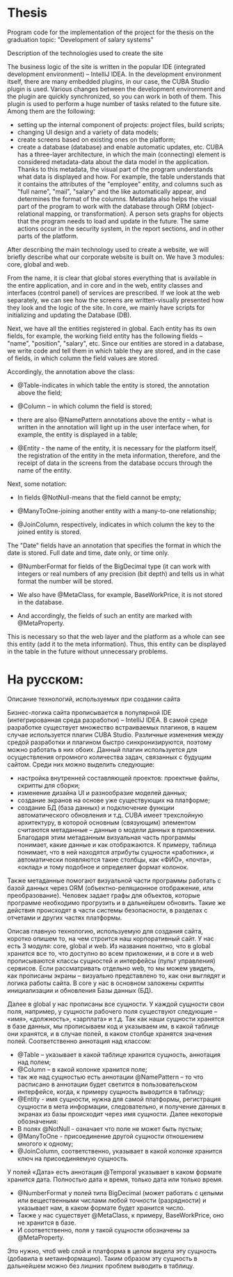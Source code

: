 # Thesis
Program code for the implementation of the project for the thesis on the graduation topic: "Development of salary systems"

Description of the technologies used to create the site

The business logic of the site is written in the popular IDE (integrated development environment) – IntelliJ IDEA. In the development environment itself, there are many embedded plugins, in our case, the CUBA Studio plugin is used. Various changes between the development environment and the plugin are quickly synchronized, so you can work in both of them. This plugin is used to perform a huge number of tasks related to the future site. Among them are the following:
   - setting up the internal component of projects: project files, build scripts;
   - changing UI design and a variety of data models;
   - create screens based on existing ones on the platform;
   - create a database (database) and enable automatic updates, etc.
CUBA has a three-layer architecture, in which the main (connecting) element is considered metadata-data about the data model in the application. Thanks to this metadata, the visual part of the program understands what data is displayed and how. For example, the table understands that it contains the attributes of the "employee" entity, and columns such as "full name", "mail", "salary" and the like automatically appear, and determines the format of the columns. 
Metadata also helps the visual part of the program to work with the database through ORM (object-relational mapping, or transformation). A person sets graphs for objects that the program needs to load and update in the future. The same actions occur in the security system, in the report sections, and in other parts of the platform.

After describing the main technology used to create a website, we will briefly describe what our corporate website is built on. We have 3 modules: core, global and web.

From the name, it is clear that global stores everything that is available in the entire application, and in core and in the web, entity classes and interfaces (control panel) of services are prescribed. If we look at the web separately, we can see how the screens are written-visually presented how they look and the logic of the site. In core, we mainly have scripts for initializing and updating the Database (DB).

Next, we have all the entities registered in global. Each entity has its own fields, for example, the working field entity has the following fields – "name", "position", "salary", etc. Since our entities are stored in a database, we write code and tell them in which table they are stored, and in the case of fields, in which column the field values are stored.

Accordingly, the annotation above the class:

   - @Table-indicates in which table the entity is stored, the annotation above the field;
  
   - @Column – in which column the field is stored;
  
   - there are also @NamePattern annotations above the entity – what is written in the annotation will light up in the user interface when, for example, the entity is displayed in a table;
  
   - @Entity - the name of the entity, it is necessary for the platform itself, the registration of the entity in the meta information, therefore, and the receipt of data in the screens from the database occurs through the name of the entity.
  
Next, some notation:

   - In fields @NotNull-means that the field cannot be empty;
  
   - @ManyToOne-joining another entity with a many-to-one relationship;
  
   - @JoinColumn, respectively, indicates in which column the key to the joined entity is stored.

The "Date" fields have an annotation that specifies the format in which the date is stored. Full date and time, date only, or time only.

   - @NumberFormat for fields of the BigDecimal type (it can work with integers or real numbers of any precision (bit depth) and tells us in what format the number will be stored.
  
   - We also have @MetaClass, for example, BaseWorkPrice, it is not stored in the database. 
  
   - And accordingly, the fields of such an entity are marked with @MetaProperty. 
  
  This is necessary so that the web layer and the platform as a whole can see this entity (add it to the meta information). Thus, this entity can be displayed in the table in the future without unnecessary problems. 
  
  
# На русском:
  
  Описание технологий, используемых при создании сайта

Бизнес-логика сайта прописывается в популярной IDE (интегрированная среда разработки) – IntelliJ IDEA. В самой среде разработке существует множество встраиваемых плагинов, в нашем случае используется плагин CUBA Studio. Различные изменения между средой разработки и плагином быстро синхронизируются, поэтому можно работать в них обоих. Данный плагин используется для осуществления огромного количества задач, связанных с будущим сайтом. Среди них можно выделить следующие:
   - настройка внутренней составляющей проектов: проектные файлы, скрипты для сборки;
   - изменение дизайна UI и разнообразие моделей данных;
   - создание экранов на основе уже существующих на платформе;
   - создание БД (база данных) и подключение функции автоматического обновления и т.д.
CUBA имеет трехслойную архитектуру, в которой основным (связующим) элементом считаются метаданные – данные о модели данных в приложении. Благодаря этим метаданным визуальная часть программы понимает, какие данные и как отображаются. К примеру, таблица понимает, что в ней находятся атрибуты сущности «работник», и автоматически появляются такие столбцы, как «ФИО», «почта», «оклад» и тому подобное и определяет формат колонок. 

Также метаданные помогают визуальной части программы работать с базой данных через ORM (объектно-реляционное отображение, или преобразование). Человек задает графы для объектов, которые программе необходимо прогрузить и в дальнейшем обновить. Такие же действия происходят в части системы безопасности, в разделах с отчетами и других частях платформы.

Описав главную технологию, используемую для создания сайта, коротко опишем то, на чем строится наш корпоративный сайт. У нас есть 3 модуля: core, global и web.
Из названия понятно, что в global хранится все то, что доступно во всем приложении, и в core и в web прописываются классы сущностей и интерфейсы (пульт управления) сервисов. Если рассматривать отдельно web, то мы можем увидеть, как прописаны экраны – визуально представлено то, как они выглядят и логика работы сайта. В core у нас в основном заложены скрипты инициализации и обновления Базы данных (БД).

Далее в global у нас прописаны все сущности. У каждой сущности свои поля, например, у сущности рабочего поля существуют следующие – «имя», «должность», «зарплата» и т.д. Так как наши сущности хранятся в базе данных, мы прописываем код и указываем им, в какой таблице они хранятся, и в случае полей, в каком столбце хранятся значения полей. 
Соответственно аннотация над классом:
   - @Table – указывает в какой таблице хранится сущность, аннотация над полем;
   - @Column – в какой колонке хранится поле; 
   - так же над сущностью есть аннотации @NamePattern – то что расписано в аннотации будет светится в пользовательском интерфейсе, когда, к примеру сущность выводится в таблицу;
   - @Entity - имя сущности, нужна для самой платформы, регистрация сущности в мета информации, следовательно, и получение данных в экранах из базы происходит через имя сущности.
Далее некоторые обозначения:
   - В полях @NotNull - означает что поле не может быть пустым;
   - @ManyToOne - присоединение другой сущности отношением многого к одному;
   - @JoinColumn, соответственно, указывает в какой колонке хранится ключ на присоединяемую сущность.

У полей «Дата» есть аннотация @Temporal указывает в каком формате хранится дата. Полностью дата и время, только дата или только время.
   - @NumberFormat у полей типа BigDecimal (может работать с целыми или вещественными числами любой точности (разрядности) и указывает нам, в каком формате будет хранится число. 
   - Также у нас существует @MetaClass, к примеру, BaseWorkPrice, оно не хранится в базе.
   - И соответственно, поля у такой сущности обозначены за @MetaProperty. 
   
Это нужно, чтоб web слой и платформа в целом видела эту сущность (добавила в метаинформацию). Таким образом эту сущность в дальнейшем можно без лишних проблем выводить в таблицу.

